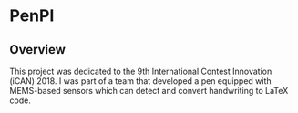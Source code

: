 # PenPI


## Overview
This project was dedicated to the 9th International Contest Innovation (iCAN) 2018. I was part of a team that developed a pen equipped with MEMS-based sensors which can detect and convert handwriting to LaTeX code.
